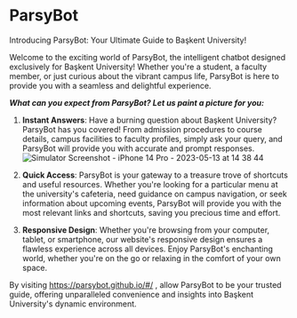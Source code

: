 # ParsyBot
Introducing ParsyBot: Your Ultimate Guide to Başkent University!

Welcome to the exciting world of ParsyBot, the intelligent chatbot designed exclusively for Başkent University! Whether you're a student, a faculty member, or just curious about the vibrant campus life, ParsyBot is here to provide you with a seamless and delightful experience.

***What can you expect from ParsyBot? Let us paint a picture for you:***
     
1. **Instant Answers**: Have a burning question about Başkent University? ParsyBot has you covered! From admission procedures to course details, campus facilities to faculty profiles, simply ask your query, and ParsyBot will provide you with accurate and prompt responses.
![Simulator Screenshot - iPhone 14 Pro - 2023-05-13 at 14 38 44](https://github.com/begumzengin/ParsyBot/assets/46397735/94d68cd5-e10f-4cc3-a29a-828857f83aa4)

2. **Quick Access**: ParsyBot is your gateway to a treasure trove of shortcuts and useful resources. Whether you're looking for a particular menu at the university's cafeteria, need guidance on campus navigation, or seek information about upcoming events, ParsyBot will provide you with the most relevant links and shortcuts, saving you precious time and effort.


4. **Responsive Design**: Whether you're browsing from your computer, tablet, or smartphone, our website's responsive design ensures a flawless experience across all devices. Enjoy ParsyBot's enchanting world, whether you're on the go or relaxing in the comfort of your own space.

By visiting <https://parsybot.github.io/#/> , allow ParsyBot to be your trusted guide, offering unparalleled convenience and insights into Başkent University's dynamic environment.
                
